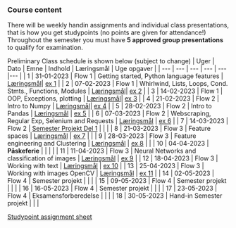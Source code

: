 ### Course content

There will be weekly handin assignments and individual class presentations, that is how you get studypoints (no points are given for attendance!)
Throughout the semester you must have **5  approved group presentations** to qualify for examination.

Preliminary Class schedule is shown below (subject to change)
| Uger | Dato | Emne | Indhold | Læringsmål | Uge opgaver |
| --- | --- | --- | --- | --- |--- |
| 1 | 31-01-2023 | Flow 1 | Getting started, Python language features | [Læringsmål](notebooks/learning_objectives.md#week-1)| [ex 1](notebooks/01-Exercise.ipynb) |
| 2 | 07-02-2023 | Flow 1 | Whirlwind, Lists, Loops, Cond. Stmts., Functions, Modules | [Læringsmål](notebooks/learning_objectives.md#week-2)| [ex 2](notebooks/02-Exercise.ipynb) |
| 3 | 14-02-2023 | Flow 1 | OOP, Exceptions, plotting | [Læringsmål](notebooks/learning_objectives.md#week-3)| [ex 3](notebooks/03-Exercise.ipynb) |
| 4 | 21-02-2023 | Flow 2 | Intro to Numpy | [Læringsmål](notebooks/learning_objectives.md#week-4)| [ex 4](notebooks/04-Exercise.ipynb) |
| 5 | 28-02-2023 | Flow 2 | Intro to Pandas | [Læringsmål](notebooks/learning_objectives.md#week-5) | [ex 5](notebooks/05-Exercise.ipynb) |
| 6 | 07-03-2023 | Flow 2 | Webscraping, Regular Exp, Selenium and Requests | [Læringsmål](notebooks/learning_objectives.md#week-6) | [ex 6](notebooks/06-Exercise.ipynb) |
| 7 | 14-03-2023 | Flow 2 | [Semester Projekt Del 1](notebooks/semester_project.md) |  |  |
| 8 | 21-03-2023 | Flow 3 | Feature spaces | [Læringsmål](notebooks/learning_objectives.md#week-7) | [ex 7](notebooks/07-Exercise.ipynb) |  |
| 9 | 28-03-2023 | Flow 3 | Feature engineering and Clustering | [Læringsmål](notebooks/learning_objectives.md) | [ex 8](notebooks/08-Exercise.ipynb) |  |
| 10 | 04-04-2023 | **Påskeferie** |  |  |  |
| 11 | 11-04-2023 | Flow 3 | Neural Networks and classification of images | [Læringsmål](notebooks/learning_objectives.md) | [ex 9](notebooks/09-Exercise.ipynb) |
| 12 | 18-04-2023 | Flow 3 | Working with text | [Læringsmål](notebooks/learning_objectives.md) | [ex 10](notebooks/10-Exercise.ipynb) |
| 13 | 25-04-2023 | Flow 3 | Working with images OpenCV | [Læringsmål](notebooks/learning_objectives.md) | [ex 11](notebooks/11-Exercise.ipynb) |
| 14 | 02-05-2023 | Flow 4 | Semester projekt |  |  |
| 15 | 09-05-2023 | Flow 4 | Semester projekt |  |  |
| 16 | 16-05-2023 | Flow 4 | Semester projekt |  |  |
| 17 | 23-05-2023 | Flow 4 | Eksamensforberedelse |  |  |
| 18 | 30-05-2023 | Hand-in Semester projekt |  |  |

[Studypoint assignment sheet]()

